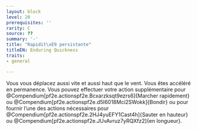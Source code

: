 ```yaml
---
layout: block
level: 20
prerequisites: ''
rarity: C
source: ??
summary: '-'
title: "Rapidit\xE9 persistante"
titleEN: Enduring Quickness
traits:
- general

---
```


<p>Vous vous déplacez aussi vite et aussi haut que le vent. Vous êtes accéléré en permanence. Vous pouvez effectuer votre action supplémentaire pour @Compendium[pf2e.actionspf2e.Bcxarzksqt9ezrs6]{Marcher rapidement} ou @Compendium[pf2e.actionspf2e.d5I6018Mci2SWokk]{Bondir} ou pour fournir l’une des actions nécessaires pour @Compendium[pf2e.actionspf2e.2HJ4yuEFY1Cast4h]{Sauter en hauteur} ou @Compendium[pf2e.actionspf2e.JUvAvruz7yRQXfz2]{en longueur}.</p>